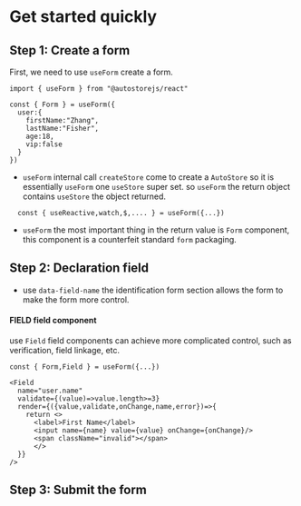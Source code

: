 
# Get started quickly
## Step 1: Create a form

First, we need to use `useForm` create a form.

```tsx
import { useForm } from "@autostorejs/react" 

const { Form } = useForm({
  user:{
    firstName:"Zhang",
    lastName:"Fisher",
    age:18,
    vip:false 
  }  
})
```


- `useForm` internal call `createStore` come to create a `AutoStore` so it is essentially `useForm` one `useStore` super set. so `useForm` the return object contains `useStore` the object returned.

```tsx
  const { useReactive,watch,$,.... } = useForm({...})
  ```
- `useForm` the most important thing in the return value is `Form` component, this component is a counterfeit standard `form` packaging.


## Step 2: Declaration field


 

- use `data-field-name` the identification form section allows the form to make the form more control.

#### FIELD field component

use `Field` field components can achieve more complicated control, such as verification, field linkage, etc.

```tsx {3}
const { Form,Field } = useForm({...})

<Field 
  name="user.name" 
  validate={(value)=>value.length>=3}
  render={({value,validate,onChange,name,error})=>{
    return <>
      <label>First Name</label>
      <input name={name} value={value} onChange={onChange}/>  
      <span className="invalid"></span>
      </>
  }}
/>
```


## Step 3: Submit the form